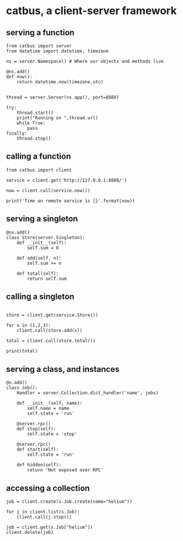 # catbus, a client-server framework


## serving a function
```
from catbus import server
from datetime import datetime, timezone

ns = server.Namespace() # Where our objects and methods live

@ns.add()
def now():
    return datetime.now(timezone.utc)


thread = server.Server(ns.app(), port=8888)

try:
    thread.start()
    print("Running on ",thread.url)
    while True:
        pass
finally:
    thread.stop()
```

## calling a function

```
from catbus import client

service = client.get('http://127.0.0.1:8888/')

now = client.call(service.now())

print('Time on remote service is {}'.format(now))
```

## serving a singleton 
```
@ns.add()
class Store(server.Singleton):
    def __init__(self):
        self.sum = 0

    def add(self, n):
        self.sum += n
        
    def total(self):
        return self.sum
```

## calling a singleton

```

store = client.get(service.Store())

for x in (1,2,3):
    client.call(store.add(x))

total = client.call(store.total())

print(total)
```

## serving a class, and instances

```
@n.add()
class Job():
    Handler = server.Collection.dict_handler('name', jobs)

    def __init__(self, name):
        self.name = name
        self.state = 'run'

    @server.rpc()
    def stop(self):
        self.state = 'stop'

    @server.rpc()
    def start(self):
        self.state = 'run'

    def hidden(self):
        return 'Not exposed over RPC'

```

## accessing a collection

```
job = client.create(s.Job.create(name="helium"))

for j in client.list(s.Job):
    client.call(j.stop())

job = client.get(s.Job["helium"])
client.delete(job)
```

